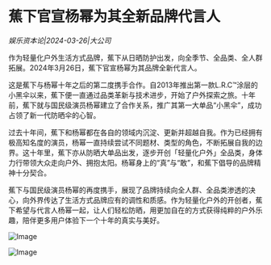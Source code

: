 # 蕉下官宣杨幂为其全新品牌代言人

*娱乐资本论|2024-03-26|大公司*

作为轻量化户外生活方式品牌，蕉下从日晒防护出发，向全季节、全品类、全人群拓展。2024年3月26日，蕉下官宣杨幂为其品牌全新代言人。

这是蕉下与杨幂十年之后的第二度携手合作。自2013年推出第一款L.R.C™涂层的小黑伞以来，蕉下便一直通过品类革新与技术进步，开始了户外探索之旅。十年前，蕉下就与国民级演员杨幂建立了合作关系，推广其第一大单品“小黑伞”，成功占领了新一代防晒伞的心智。

过去十年间，蕉下和杨幂都在各自的领域内沉淀、更新并超越自我。作为已经拥有极高知名度的演员，杨幂一直持续尝试不同题材、类型的角色，不断拓展自我的边界。这十年里，蕉下亦从防晒大单品出发，逐步开创「轻量化户外」全品类，身体力行带领大众走向户外、拥抱太阳。杨幂身上的“真”与“敢”，和蕉下倡导的品牌精神十分契合。

蕉下与国民级演员杨幂的再度携手，展现了品牌持续向全人群、全品类渗透的决心，向外界传达了生活方式品牌应有的调性和质感。作为轻量化户外的开创者，蕉下希望与代言人杨幂一起，让人们轻松防晒，用更加自在的方式获得纯粹的户外乐趣，陪伴更多用户体验下一个十年的真实与美好。

![Image](http://static.ylzbl.com/uploads/ueditor/php/upload/image/20240326/1711426254291802.png)

![Image](http://static.ylzbl.com/uploads/ueditor/php/upload/image/20240326/1711426523519521.png)


